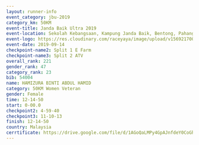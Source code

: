 ```yaml
---
layout: runner-info 
event_category: jbu-2019 
category_km: 50KM 
event-title: Janda Baik Ultra 2019
event-location: Sekolah Kebangsaan, Kampung Janda Baik, Bentong, Pahang, Malaysia 
event-logo: https://res.cloudinary.com/raceyaya/image/upload/v1569217009/logo/janda-baik_vch1pc.jpg 
event-date: 2019-09-14 
checkpoint-name2: Split 1 E Farm 
checkpoint-name3: Split 2 ATV 
overall_rank: 221
gender_rank: 47
category_rank: 23
bib: 54004
name: HAMIZURA BINTI ABDUL HAMID
category: 50KM Women Veteran
gender: Female
time: 12-14-50
start: 0-00.0
checkpoint2: 4-59-40
checkpoint3: 11-10-13
finish: 12-14-50
country: Malaysia
cerrtificate: https://drive.google.com/file/d/1AGoQaLMPy4GpAJnfdeY0CoGhj-ySuLg3/view?usp=sharing
---
```

